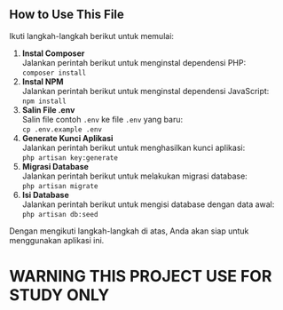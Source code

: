 <h2>How to Use This File</h2>
<p>Ikuti langkah-langkah berikut untuk memulai:</p>
<ol>
    <li><strong>Instal Composer</strong><br>
        Jalankan perintah berikut untuk menginstal dependensi PHP:<br>
        <code>composer install</code>
    </li>
    <li><strong>Instal NPM</strong><br>
        Jalankan perintah berikut untuk menginstal dependensi JavaScript:<br>
        <code>npm install</code>
    </li>
    <li><strong>Salin File .env</strong><br>
        Salin file contoh <code>.env</code> ke file <code>.env</code> yang baru:<br>
        <code>cp .env.example .env</code>
    </li>
    <li><strong>Generate Kunci Aplikasi</strong><br>
        Jalankan perintah berikut untuk menghasilkan kunci aplikasi:<br>
        <code>php artisan key:generate</code>
    </li>
    <li><strong>Migrasi Database</strong><br>
        Jalankan perintah berikut untuk melakukan migrasi database:<br>
        <code>php artisan migrate</code>
    </li>
    <li><strong>Isi Database</strong><br>
        Jalankan perintah berikut untuk mengisi database dengan data awal:<br>
        <code>php artisan db:seed</code>
    </li>
</ol>
<p>Dengan mengikuti langkah-langkah di atas, Anda akan siap untuk menggunakan aplikasi ini.</p>
<h1>WARNING THIS PROJECT USE FOR STUDY ONLY </h1>
